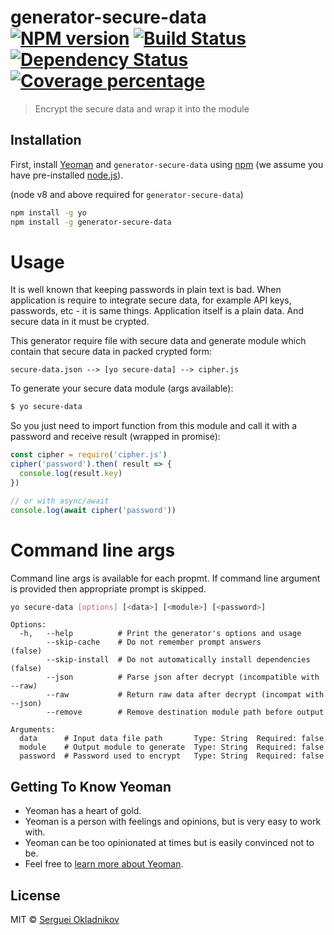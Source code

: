 # generator-secure-data [![NPM version][npm-image]][npm-url] [![Build Status][travis-image]][travis-url] [![Dependency Status][daviddm-image]][daviddm-url] [![Coverage percentage][coveralls-image]][coveralls-url]
> Encrypt the secure data and wrap it into the module

## Installation

First, install [Yeoman](http://yeoman.io) and `generator-secure-data`
using [npm](https://www.npmjs.com/) (we assume you have pre-installed
[node.js](https://nodejs.org/)).

(node v8 and above required for `generator-secure-data`)

```sh
npm install -g yo
npm install -g generator-secure-data
```

# Usage

It is well known that keeping passwords in plain text is bad.
When application is require to integrate secure data, for example
API keys, passwords, etc - it is same things. Application itself
is a plain data. And secure data in it must be crypted.

This generator require file with secure data and generate
module which contain that secure data in packed crypted form:

```
secure-data.json --> [yo secure-data] --> cipher.js
```

To generate your secure data module (args available):

```sh
$ yo secure-data
```

So you just need to import function from this module and call
it with a password and receive result (wrapped in promise):

```js
const cipher = require('cipher.js')
cipher('password').then( result => {
  console.log(result.key)
})

// or with async/await
console.log(await cipher('password'))
```

# Command line args

Command line args is available for each propmt. If command line argument
is provided then appropriate prompt is skipped.

```sh
yo secure-data [options] [<data>] [<module>] [<password>]
```

```
Options:
  -h,   --help          # Print the generator's options and usage
        --skip-cache    # Do not remember prompt answers              (false)
        --skip-install  # Do not automatically install dependencies   (false)
        --json          # Parse json after decrypt (incompatible with --raw)
        --raw           # Return raw data after decrypt (incompat with --json)
        --remove        # Remove destination module path before output

Arguments:
  data      # Input data file path       Type: String  Required: false
  module    # Output module to generate  Type: String  Required: false
  password  # Password used to encrypt   Type: String  Required: false
```

## Getting To Know Yeoman

 * Yeoman has a heart of gold.
 * Yeoman is a person with feelings and opinions, but is very easy to work with.
 * Yeoman can be too opinionated at times but is easily convinced not to be.
 * Feel free to [learn more about Yeoman](http://yeoman.io/).

## License

MIT © [Serguei Okladnikov](https://github.com/oklas)


[npm-image]: https://badge.fury.io/js/generator-secure-data.svg
[npm-url]: https://npmjs.org/package/generator-secure-data
[travis-image]: https://travis-ci.org/oklas/generator-secure-data.svg?branch=master
[travis-url]: https://travis-ci.org/oklas/generator-secure-data
[daviddm-image]: https://david-dm.org/oklas/generator-secure-data.svg?theme=shields.io
[daviddm-url]: https://david-dm.org/oklas/generator-secure-data
[coveralls-image]: https://coveralls.io/repos/oklas/generator-secure-data/badge.svg
[coveralls-url]: https://coveralls.io/r/oklas/generator-secure-data
